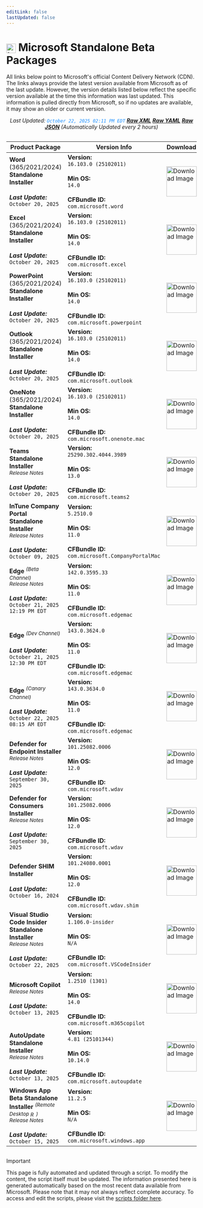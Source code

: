 ```yaml
---
editLink: false
lastUpdated: false
---
```

# <img src="/images/Microsoft_Logo.webp" alt="image" width="25" style="vertical-align: middle; display: inline-block;" /> Microsoft Standalone Beta Packages

<span class="extra-small">All links below point to Microsoft's official Content Delivery Network (CDN).</span>
<span class="extra-small">The links always provide the latest version available from Microsoft as of the last update. However, the version details listed below reflect the specific version available at the time this information was last updated. This information is pulled directly from Microsoft, so if no updates are available, it may show an older or current version.</span>

<div style="text-align: center;">

<span class="extra-small">_Last Updated: <code style="color : dodgerblue">October 22, 2025 02:11 PM EDT</code> [**_Raw XML_**](https://github.com/cocopuff2u/MOFA/blob/main/latest_raw_files/macos_standalone_beta.xml) [**_Raw YAML_**](https://github.com/cocopuff2u/MOFA/blob/main/latest_raw_files/macos_standalone_beta.yaml) [**_Raw JSON_**](https://github.com/cocopuff2u/MOFA/blob/main/latest_raw_files/macos_standalone_beta.json) (Automatically Updated every 2 hours)_</span>

</div>

<div style="display: flex; justify-content: center;">

| **Product Package** | **Version Info** | **Download** |
|----------------------|----------------------|--------------|
| **Word** (365/2021/2024) **Standalone Installer**<br><br>_**Last Update:**_<br>`October 20, 2025`<br> | **Version:**<br>`16.103.0 (25102011)`<br><br>**Min OS:**<br>`14.0`<br><br>**CFBundle ID:**<br>`com.microsoft.word` | <a href="https://res.public.onecdn.static.microsoft/mro1cdnstorage/4B2D7701-0A4F-49C8-B4CB-0C2D4043F51F/MacAutoupdate/Microsoft_Word_16.103.25102011_Updater.pkg"><img src="/images/2025/Word.webp" alt="Download Image" width="80"></a> |
| **Excel** (365/2021/2024) **Standalone Installer**<br><br>_**Last Update:**_<br>`October 20, 2025`<br> | **Version:**<br>`16.103.0 (25102011)`<br><br>**Min OS:**<br>`14.0`<br><br>**CFBundle ID:**<br>`com.microsoft.excel` | <a href="https://res.public.onecdn.static.microsoft/mro1cdnstorage/4B2D7701-0A4F-49C8-B4CB-0C2D4043F51F/MacAutoupdate/Microsoft_Excel_16.103.25102011_Updater.pkg"><img src="/images/2025/Excel.webp" alt="Download Image" width="80"></a> |
| **PowerPoint** (365/2021/2024) **Standalone Installer**<br><br>_**Last Update:**_<br>`October 20, 2025`<br> | **Version:**<br>`16.103.0 (25102011)`<br><br>**Min OS:**<br>`14.0`<br><br>**CFBundle ID:**<br>`com.microsoft.powerpoint` | <a href="https://res.public.onecdn.static.microsoft/mro1cdnstorage/4B2D7701-0A4F-49C8-B4CB-0C2D4043F51F/MacAutoupdate/Microsoft_PowerPoint_16.103.25102011_Updater.pkg"><img src="/images/2025/PowerPoint.webp" alt="Download Image" width="80"></a> |
| **Outlook** (365/2021/2024) **Standalone Installer**<br><br>_**Last Update:**_<br>`October 20, 2025`<br> | **Version:**<br>`16.103.0 (25102011)`<br><br>**Min OS:**<br>`14.0`<br><br>**CFBundle ID:**<br>`com.microsoft.outlook` | <a href="https://res.public.onecdn.static.microsoft/mro1cdnstorage/4B2D7701-0A4F-49C8-B4CB-0C2D4043F51F/MacAutoupdate/Microsoft_Outlook_16.103.25102011_Updater.pkg"><img src="/images/2025/Outlook.webp" alt="Download Image" width="80"></a>|
| **OneNote** (365/2021/2024) **Standalone Installer**<br><br>_**Last Update:**_<br>`October 20, 2025`<br> | **Version:**<br>`16.103.0 (25102011)`<br><br>**Min OS:**<br>`14.0`<br><br>**CFBundle ID:**<br>`com.microsoft.onenote.mac` | <a href="https://res.public.onecdn.static.microsoft/mro1cdnstorage/4B2D7701-0A4F-49C8-B4CB-0C2D4043F51F/MacAutoupdate/Microsoft_OneNote_16.103.25102011_Updater.pkg"><img src="/images/2025/OneNote.webp" alt="Download Image" width="80"></a> |
| **Teams Standalone Installer**<br><a href="https://support.microsoft.com/en-us/office/what-s-new-in-microsoft-teams-d7092a6d-c896-424c-b362-a472d5f105de" style="text-decoration: none;"><small>_Release Notes_</small></a><br><br>_**Last Update:**_<br>`October 20, 2025`<br> | **Version:**<br>`25290.302.4044.3989`<br><br>**Min OS:**<br>`13.0`<br><br>**CFBundle ID:**<br>`com.microsoft.teams2` | <a href="https://statics.teams.cdn.office.net/production-osx/25290.302.4044.3989/MicrosoftTeams.pkg"><img src="/images/2025/Teams.webp" alt="Download Image" width="80"></a> |
| **InTune Company Portal Standalone Installer**<br><a href="https://aka.ms/intuneupdates" style="text-decoration: none;"><small>_Release Notes_</small></a><br><br>_**Last Update:**_<br>`October 09, 2025`<br> | **Version:**<br>`5.2510.0`<br><br>**Min OS:**<br>`11.0`<br><br>**CFBundle ID:**<br>`com.microsoft.CompanyPortalMac` | <a href="https://officecdnmac.microsoft.com/pr/4B2D7701-0A4F-49C8-B4CB-0C2D4043F51F/MacAutoupdate/CompanyPortal_5.2510.0-Upgrade.pkg"><img src="/images/2021/Company_Portal.webp" alt="Download Image" width="80"></a> |
| **Edge** <sup>_(Beta Channel)_</sup><br><a href="https://learn.microsoft.com/en-us/deployedge/microsoft-edge-relnote-beta-channel" style="text-decoration: none;"><small>_Release Notes_</small></a><br><br>_**Last Update:**_<br>`October 21, 2025 12:19 PM EDT`<br> | **Version:**<br>`142.0.3595.33`<br><br>**Min OS:**<br>`11.0`<br><br>**CFBundle ID:**<br>`com.microsoft.edgemac` | <a href="https://msedge.sf.dl.delivery.mp.microsoft.com/filestreamingservice/files/1c06a402-cca7-49c6-9111-96e8a3b53b52/MicrosoftEdgeBeta-142.0.3595.33.pkg"><img src="/images/edge/edge_beta.webp" alt="Download Image" width="80"></a>|
| **Edge** <sup>_(Dev Channel)_</sup><br><br>_**Last Update:**_<br>`October 21, 2025 12:30 PM EDT`<br> | **Version:**<br>`143.0.3624.0`<br><br>**Min OS:**<br>`11.0`<br><br>**CFBundle ID:**<br>`com.microsoft.edgemac` | <a href="https://msedge.sf.dl.delivery.mp.microsoft.com/filestreamingservice/files/17b2fb39-fd72-4551-bd20-80e225a0de08/MicrosoftEdgeDev-143.0.3624.0.pkg"><img src="/images/edge/edge_dev.webp" alt="Download Image" width="80"></a>|
| **Edge** <sup>_(Canary Channel)_</sup><br><br>_**Last Update:**_<br>`October 22, 2025 08:15 AM EDT`<br> | **Version:**<br>`143.0.3634.0`<br><br>**Min OS:**<br>`11.0`<br><br>**CFBundle ID:**<br>`com.microsoft.edgemac` | <a href="https://msedge.sf.dl.delivery.mp.microsoft.com/filestreamingservice/files/9dc4fe0e-c606-46d4-bdd3-cb8e5fbe7a80/MicrosoftEdgeCanary-143.0.3634.0.pkg"><img src="/images/edge/edge_canary.webp" alt="Download Image" width="80"></a>|
| **Defender for Endpoint Installer**<br><a href="https://learn.microsoft.com/microsoft-365/security/defender-endpoint/mac-whatsnew" style="text-decoration: none;"><small>_Release Notes_</small></a><br><br>_**Last Update:**_<br>`September 30, 2025`<br> | **Version:**<br>`101.25082.0006`<br><br>**Min OS:**<br>`12.0`<br><br>**CFBundle ID:**<br>`com.microsoft.wdav` | <a href="https://officecdnmac.microsoft.com/pr/4B2D7701-0A4F-49C8-B4CB-0C2D4043F51F/MacAutoupdate/wdav-upgrade.pkg"><img src="/images/2021/defender.webp" alt="Download Image" width="80"></a> |
| **Defender for Consumers Installer**<br><a href="https://learn.microsoft.com/microsoft-365/security/defender-endpoint/mac-whatsnew" style="text-decoration: none;"><small>_Release Notes_</small></a><br><br>_**Last Update:**_<br>`September 30, 2025`<br> | **Version:**<br>`101.25082.0006`<br><br>**Min OS:**<br>`12.0`<br><br>**CFBundle ID:**<br>`com.microsoft.wdav` | <a href="https://officecdnmac.microsoft.com/pr/4B2D7701-0A4F-49C8-B4CB-0C2D4043F51F/MacAutoupdate/Microsoft_Defender_101.25082.0006_Individuals_Installer.pkg"><img src="/images/2021/defender.webp" alt="Download Image" width="80"></a> |
| **Defender SHIM Installer**<br><br>_**Last Update:**_<br>`October 16, 2024`<br> | **Version:**<br>`101.24080.0001`<br><br>**Min OS:**<br>`12.0`<br><br>**CFBundle ID:**<br>`com.microsoft.wdav.shim` | <a href="https://officecdnmac.microsoft.com/pr/4B2D7701-0A4F-49C8-B4CB-0C2D4043F51F/MacAutoupdate/Microsoft_Defender_101.24080.0001_Individuals_Shim_Installer.pkg"><img src="/images/2021/defender.webp" alt="Download Image" width="80"></a> |
| **Visual Studio Code Insider Standalone Installer**<br><a href="https://github.com/microsoft/vscode/labels/iteration-plan" style="text-decoration: none;"><small>_Release Notes_</small></a><br><br>_**Last Update:**_<br>`October 22, 2025`<br> | **Version:**<br>`1.106.0-insider`<br><br>**Min OS:**<br>`N/A`<br><br>**CFBundle ID:**<br>`com.microsoft.VSCodeInsider` | <a href="https://vscode.download.prss.microsoft.com/dbazure/download/insider/e7bc1917139599733c87796448ec33591045852e/VSCode-darwin-universal.zip"><img src="/images/2021/Code_Insider.webp" alt="Download Image" width="80"></a>|
| **Microsoft Copilot**<br><a href="https://learn.microsoft.com/en-us/copilot/microsoft-365/release-notes?tabs=mac" style="text-decoration: none;"><small>_Release Notes_</small></a><br><br>_**Last Update:**_<br>`October 13, 2025`<br> | **Version:**<br>`1.2510 (1301)`<br><br>**Min OS:**<br>`14.0`<br><br>**CFBundle ID:**<br>`com.microsoft.m365copilot` | <a href="https://res.public.onecdn.static.microsoft/mro1cdnstorage/4B2D7701-0A4F-49C8-B4CB-0C2D4043F51F/MacAutoupdate/Microsoft_365_Copilot_universal_1.2510.1301_Updater.pkg"><img src="/images/2025/Copilot.webp" alt="Download Image" width="80"></a>|
| **AutoUpdate Standalone Installer**<br><a href="https://learn.microsoft.com/en-us/officeupdates/release-history-microsoft-autoupdate" style="text-decoration: none;"><small>_Release Notes_</small></a><br><br>_**Last Update:**_<br>`October 13, 2025`<br> | **Version:**<br>`4.81 (25101344)`<br><br>**Min OS:**<br>`10.14.0`<br><br>**CFBundle ID:**<br>`com.microsoft.autoupdate` | <a href="https://res.public.onecdn.static.microsoft/mro1cdnstorage/4B2D7701-0A4F-49C8-B4CB-0C2D4043F51F/MacAutoupdate/Microsoft_AutoUpdate_4.81.25101344_Updater.pkg"><img src="/images/2019/AutoUpdate.webp" alt="Download Image" width="80"></a>|
| **Windows App Beta Standalone Installer** <sup>_(Remote Desktop <img src="/images/microsoft-remote-desktop-logo.png" alt="Remote Desktop" width="15" style="vertical-align: middle; display: inline-block;" />)_</sup><br><a href="https://install.appcenter.ms/orgs/rdmacios-k2vy/apps/microsoft-remote-desktop-for-mac/distribution_groups/all-users-of-microsoft-remote-desktop-for-mac" style="text-decoration: none;"><small>_Release Notes_</small></a><br><br>_**Last Update:**_<br>`October 15, 2025`<br> | **Version:**<br>`11.2.5`<br><br>**Min OS:**<br>`N/A`<br><br>**CFBundle ID:**<br>`com.microsoft.windows.app` | <a href="https://install.appcenter.ms/orgs/rdmacios-k2vy/apps/microsoft-remote-desktop-for-mac/distribution_groups/all-users-of-microsoft-remote-desktop-for-mac"><img src="/images/2025/Windows_App.webp" alt="Download Image" width="80"></a> |

</div>

> [!IMPORTANT]
> This page is fully automated and updated through a script. To modify the content, the script itself must be updated. The information presented here is generated automatically based on the most recent data available from Microsoft. Please note that it may not always reflect complete accuracy. To access and edit the scripts, please visit the [scripts folder here](https://github.com/cocopuff2u/MOFA_WEBSITE/tree/main/update_readme_scripts).
